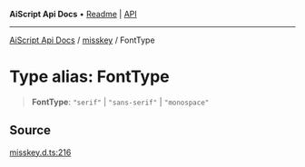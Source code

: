 ---
---
**AiScript Api Docs** • [Readme](../../README.md) \| [API](../../modules.md)

***

[AiScript Api Docs](../../README.md) / [misskey](../README.md) / FontType

# Type alias: FontType

> **FontType**: `"serif"` \| `"sans-serif"` \| `"monospace"`

## Source

[misskey.d.ts:216](https://github.com/slofp/aitslib/blob/417fe62f0102d90b12040038b8cfc8d08c6859ce/src/misskey.d.ts#L216)

